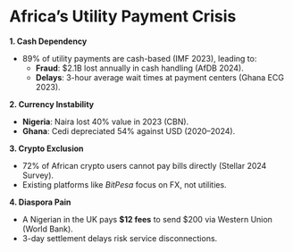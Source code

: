 # Africa’s Utility Payment Crisis

**1. Cash Dependency**  
- 89% of utility payments are cash-based (IMF 2023), leading to:  
  - **Fraud**: $2.1B lost annually in cash handling (AfDB 2024).  
  - **Delays**: 3-hour average wait times at payment centers (Ghana ECG 2023).  

**2. Currency Instability**  
- **Nigeria**: Naira lost 40% value in 2023 (CBN).  
- **Ghana**: Cedi depreciated 54% against USD (2020–2024).  

**3. Crypto Exclusion**  
- 72% of African crypto users cannot pay bills directly (Stellar 2024 Survey).  
- Existing platforms like *BitPesa* focus on FX, not utilities.  

**4. Diaspora Pain**  
- A Nigerian in the UK pays **$12 fees** to send $200 via Western Union (World Bank).  
- 3-day settlement delays risk service disconnections.  
